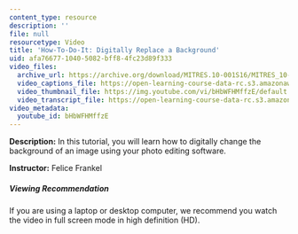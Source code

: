 ```yaml
---
content_type: resource
description: ''
file: null
resourcetype: Video
title: 'How-To-Do-It: Digitally Replace a Background'
uid: afa76677-1040-5082-bff8-4fc23d89f333
video_files:
  archive_url: https://archive.org/download/MITRES.10-001S16/MITRES_10-001S16_Track38_300k.mp4
  video_captions_file: https://open-learning-course-data-rc.s3.amazonaws.com/res-10-001-making-science-and-engineering-pictures-a-practical-guide-to-presenting-your-work-spring-2016/83d5d177bd125e7b8f24f24592c2a703_bHbWFHMffzE.vtt
  video_thumbnail_file: https://img.youtube.com/vi/bHbWFHMffzE/default.jpg
  video_transcript_file: https://open-learning-course-data-rc.s3.amazonaws.com/res-10-001-making-science-and-engineering-pictures-a-practical-guide-to-presenting-your-work-spring-2016/414b053f543563d492aa9df9b27acb22_bHbWFHMffzE.pdf
video_metadata:
  youtube_id: bHbWFHMffzE
---
```


**Description:** In this tutorial, you will learn how to digitally change the background of an image using your photo editing software.

**Instructor:** Felice Frankel

##### Viewing Recommendation

If you are using a laptop or desktop computer, we recommend you watch the video in full screen mode in high definition (HD).